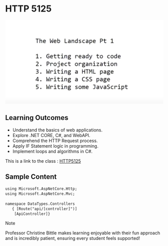 # HTTP 5125

![course outline](courseoutline5125.png)

## Learning Outcomes
- Understand the basics of web applications.
- Explore .NET CORE, C#, and WebAPI.
- Comprehend the HTTP Request process.
- Apply IF Statement logic in programming.
- Implement loops and algorithms in C#.

This is a link to the class : [HTTP5125](https://mediaarts.humber.ca/programs/web-development.html)

## Sample Content

```
using Microsoft.AspNetCore.Http;
using Microsoft.AspNetCore.Mvc;

namespace DataTypes.Controllers
   { [Route("api/[controller]")]
    [ApiController]}
```

>[!Note]
Professor Christine Bittle makes learning enjoyable with their fun approach and is incredibly patient, ensuring every student feels supported!